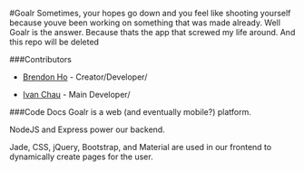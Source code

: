 #Goalr
Sometimes, your hopes go down and you feel like shooting yourself because youve been working on something that was made already. Well Goalr is the answer. Because thats the app that screwed my life around. And this repo will be deleted

###Contributors 
* [Brendon Ho](https://github.com/brendonho01) - Creator/Developer/

* [Ivan Chau](https://github.com/ichauster) - Main Developer/

###Code Docs
Goalr is a web (and eventually mobile?) platform. 

NodeJS and Express power our backend.

Jade, CSS, jQuery, Bootstrap, and Material are used in our frontend to dynamically create pages for the user.


